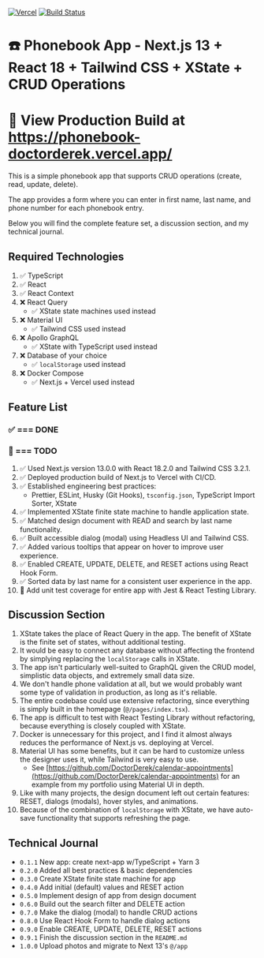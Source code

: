 [![Vercel](https://therealsujitk-vercel-badge.vercel.app/?app=phonebook-doctorderek)](https://phonebook-app.vercel.app/) [![Build Status](https://app.travis-ci.com/DoctorDerek/phonebook-app.svg?token=TMyceqi9yYWX3rDHdqVD&branch=main)](https://app.travis-ci.com/DoctorDerek/phonebook-app)

# ☎️ Phonebook App - Next.js 13 + React 18 + Tailwind CSS + XState + CRUD Operations

# 👀 View Production Build at https://phonebook-doctorderek.vercel.app/

This is a simple phonebook app that supports CRUD operations (create, read, update, delete).

The app provides a form where you can enter in first name, last name, and phone number for each phonebook entry.

Below you will find the complete feature set, a discussion section, and my technical journal.

## Required Technologies

1. ✅ TypeScript
2. ✅ React
3. ✅ React Context
4. ❌ React Query
   - ✅ XState state machines used instead
5. ❌ Material UI
   - ✅ Tailwind CSS used instead
6. ❌ Apollo GraphQL
   - ✅ XState with TypeScript used instead
7. ❌ Database of your choice
   - ✅ `localStorage` used instead
8. ❌ Docker Compose
   - ✅ Next.js + Vercel used instead

## Feature List

### ✅ === DONE

### 🌠 === TODO

1. ✅ Used Next.js version 13.0.0 with React 18.2.0 and Tailwind CSS 3.2.1.
1. ✅ Deployed production build of Next.js to Vercel with CI/CD.
1. ✅ Established engineering best practices:
   - Prettier, ESLint, Husky (Git Hooks), `tsconfig.json`, TypeScript Import Sorter, XState
1. ✅ Implemented XState finite state machine to handle application state.
1. ✅ Matched design document with READ and search by last name functionality.
1. ✅ Built accessible dialog (modal) using Headless UI and Tailwind CSS.
1. ✅ Added various tooltips that appear on hover to improve user experience.
1. ✅ Enabled CREATE, UPDATE, DELETE, and RESET actions using React Hook Form.
1. ✅ Sorted data by last name for a consistent user experience in the app.
1. 🌠 Add unit test coverage for entire app with Jest & React Testing Library.

## Discussion Section

1. XState takes the place of React Query in the app. The benefit of XState is the finite set of states, without additional testing.
2. It would be easy to connect any database without affecting the frontend by simplying replacing the `localStorage` calls in XState.
3. The app isn't particularly well-suited to GraphQL given the CRUD model, simplistic data objects, and extremely small data size.
4. We don't handle phone validation at all, but we would probably want some type of validation in production, as long as it's reliable.
5. The entire codebase could use extensive refactoring, since everything is simply built in the homepage (`@/pages/index.tsx`).
6. The app is difficult to test with React Testing Library without refactoring, because everything is closely coupled with XState.
7. Docker is unnecessary for this project, and I find it almost always reduces the performance of Next.js vs. deploying at Vercel.
8. Material UI has some benefits, but it can be hard to customize unless the designer uses it, while Tailwind is very easy to use.
   - See [https://github.com/DoctorDerek/calendar-appointments](https://github.com/DoctorDerek/calendar-appointments) for an example from my portfolio using Material UI in depth.
9. Like with many projects, the design document left out certain features: RESET, dialogs (modals), hover styles, and animations.
10. Because of the combination of `localStorage` with XState, we have auto-save functionality that supports refreshing the page.

## Technical Journal

- `0.1.1` New app: create next-app w/TypeScript + Yarn 3
- `0.2.0` Added all best practices & basic dependencies
- `0.3.0` Create XState finite state machine for app
- `0.4.0` Add initial (default) values and RESET action
- `0.5.0` Implement design of app from design document
- `0.6.0` Build out the search filter and DELETE action
- `0.7.0` Make the dialog (modal) to handle CRUD actions
- `0.8.0` Use React Hook Form to handle dialog actions
- `0.9.0` Enable CREATE, UPDATE, DELETE, RESET actions
- `0.9.1` Finish the discussion section in the `README.md`
- `1.0.0` Upload photos and migrate to Next 13's `@/app`
